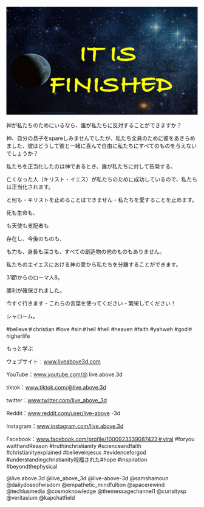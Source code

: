 ![Video cover image](../cover2.jpg "cover photo")

神が私たちのためにいるなら、誰が私たちに反対することができますか？

神、自分の息子をspareしみませんでしたが、私たち全員のために彼をあきらめました、彼はどうして彼と一緒に喜んで自由に私たちにすべてのものを与えないでしょうか？

私たちを正当化したのは神であるとき、誰が私たちに対して告発する。

亡くなった人（キリスト・イエス）が私たちのために成功しているので、私たちは正当化されます。

と何も - キリストを止めることはできません - 私たちを愛することを止めます。

死も生命も、

も天使も支配者も

存在し、今後のものも、

も力も、身長も深さも、すべての創造物の他のものもありません。

私たちの主イエスにおける神の愛から私たちを分離することができます。

31節からのローマ人8。

勝利が確保されました。

今すぐ行きます - これらの言葉を使ってください - 繁栄してください！

シャローム。

#believe＃christian #love #sin＃hell #hell #heaven #faith #yahweh #god＃higherlife

もっと学ぶ

ウェブサイト：www.liveabove3d.com


YouTube：www.youtube.com/@ live.above.3d

tiktok：www.tiktok.com/@live.above.3d

twitter：www.twitter.com/live_above_3d

Reddit：www.reddit.com/user/live-above -3d

Instagram：www.instagram.com/live.above.3d

Facebook：www.facebook.com/profile/1000923339087423＃viral #foryou waithandReason #truthinchristianity #scienceandfaith #christianityexplained #believeinjesus #evidenceforgod #understandingchristianity祝福された#hope #inspiration #beyondthephysical

@live.above.3d @live_above_3d @live-above-3d @samshamoun @dailydoseofwisdom @empathetic_mindfultion @spacerewind @techlusmedia @cosmoknowledge @themessagechannel1 @curisitysp @veritasium @kapchatfield


